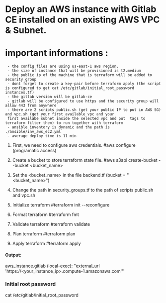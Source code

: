 # Deploy an AWS instance with Gitlab CE installed  on an existing AWS VPC & Subnet.

# important informations : 
     - the config files are using us-east-1 aws region.
     - the size of instance that will be provisioned is t2.medium
     - the public ip of the machine that is terraform will be added to security group
     - dont forget to create a key-pair before terraform apply (the script is configured to get cat /etc/gitlab/initial_root_password instances.tf)
     - the gitlab version will be gitlab-ce
     - gitlab will be configured to use https and the security group will allow 443 from anywhere
     - there are 2 scripts public.sh (get your public IP to put in AWS SG) and vpc.sh (get your first available vpc and your 
     first availabe subnet inside the selected vpc and put  tags to terraform filter them) to run together with terraform
     - ansible inventory is dynamic and the path is ./ansible/inv_aws_ec2.yml
     - average deploy time is 11 min

1. First, we need to configure aws credentials.
#aws configure (programatic access)

2. Create a bucket to store terraform state file.
#aws s3api create-bucket --bucket <bucket_name>

3. Set the <bucket_name> in the file backend.tf (bucket = "<bucket_name>")

4. Change the path in security_groups.tf to the path of scripts public.sh and vpc.sh

5. Initialize terraform
#terraform init --reconfigure

6. Format terraform
#terraform fmt

7. Validate terraform
#terraform validate

8. Plan terraform
#terraform plan

9. Apply terraform
#terraform apply

#### Output:
aws_instance.gitlab (local-exec):             "external_url 'https://<your_instance_ip>.compute-1.amazonaws.com'"

### Initial root password ###
cat /etc/gitlab/initial_root_password
